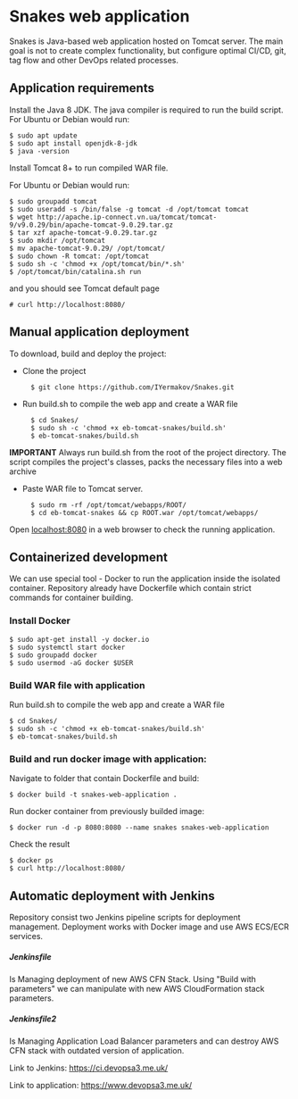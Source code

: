 # Snakes web application
Snakes is Java-based web application hosted on Tomcat server.
The main goal is not to create complex functionality, but configure optimal CI/CD, git, tag flow and other DevOps related processes.

 
## Application requirements
Install the Java 8 JDK. The java compiler is required to run the build script. 
For Ubuntu or Debian would run:

    $ sudo apt update 
    $ sudo apt install openjdk-8-jdk
    $ java -version

Install Tomcat 8+ to run compiled WAR file.

For Ubuntu or Debian would run:

    $ sudo groupadd tomcat
    $ sudo useradd -s /bin/false -g tomcat -d /opt/tomcat tomcat
    $ wget http://apache.ip-connect.vn.ua/tomcat/tomcat-9/v9.0.29/bin/apache-tomcat-9.0.29.tar.gz
    $ tar xzf apache-tomcat-9.0.29.tar.gz
    $ sudo mkdir /opt/tomcat
    $ mv apache-tomcat-9.0.29/ /opt/tomcat/
    $ sudo chown -R tomcat: /opt/tomcat
    $ sudo sh -c 'chmod +x /opt/tomcat/bin/*.sh'
    $ /opt/tomcat/bin/catalina.sh run
    
and you should see Tomcat default page    

    # curl http://localhost:8080/

## Manual application deployment
To download, build and deploy the project:
- Clone the project 

        $ git clone https://github.com/IYermakov/Snakes.git
    
- Run build.sh to compile the web app and create a WAR file
        
        $ cd Snakes/
        $ sudo sh -c 'chmod +x eb-tomcat-snakes/build.sh'
        $ eb-tomcat-snakes/build.sh

**IMPORTANT**
Always run build.sh from the root of the project directory.
The script compiles the project's classes, packs the necessary files into a web archive

- Paste WAR file to Tomcat server.

        $ sudo rm -rf /opt/tomcat/webapps/ROOT/
        $ cd eb-tomcat-snakes && cp ROOT.war /opt/tomcat/webapps/

Open [localhost:8080](http://localhost:8080/) in a web browser to check the running application.

## Сontainerized development
We can use special tool - Docker to run the application inside the isolated container.
Repository already have Dockerfile which contain strict commands for container building.

### Install Docker
    $ sudo apt-get install -y docker.io
    $ sudo systemctl start docker
    $ sudo groupadd docker
    $ sudo usermod -aG docker $USER

### Build WAR file with application
Run build.sh to compile the web app and create a WAR file
        
    $ cd Snakes/
    $ sudo sh -c 'chmod +x eb-tomcat-snakes/build.sh'
    $ eb-tomcat-snakes/build.sh
        
### Build and run docker image with application:
Navigate to folder that contain Dockerfile and build:

    $ docker build -t snakes-web-application .

Run docker container from previously builded image:

    $ docker run -d -p 8080:8080 --name snakes snakes-web-application

Check the result

    $ docker ps
    $ curl http://localhost:8080/

## Automatic deployment with Jenkins
Repository consist two Jenkins pipeline scripts for deployment management.
Deployment works with Docker image and use AWS ECS/ECR services.

##### Jenkinsfile 
Is Managing deployment of new AWS CFN Stack. Using "Build with parameters" we can manipulate with new AWS CloudFormation stack parameters.

##### Jenkinsfile2 
Is Managing Application Load Balancer parameters and can destroy AWS CFN stack with outdated version of application. 

Link to Jenkins:
https://ci.devopsa3.me.uk/

Link to application:
https://www.devopsa3.me.uk/
